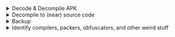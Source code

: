 <details>
<summary>Decode & Decompile APK</summary>

- `apktool d -o App/ <APPLICATION_NAME>.apk`
    
</details>

<details>
<summary>Decompile to (near) source code</summary>

- `jadx -d App <APPLICATION_NAME>.apk`
    
</details>

<details>
<summary>Backup</summary>

- To backup one application, with its apk
    - `adb backup -apk <package_name> -f <backup_name>.adb`
    
</details>

<details>
<summary>Identify compilers, packers, obfuscators, and other weird stuff</summary>

- To backup one application, with its apk
    - `apkid  --scan-depth 0 -r <apk_filename>.apk`
    
</details>


